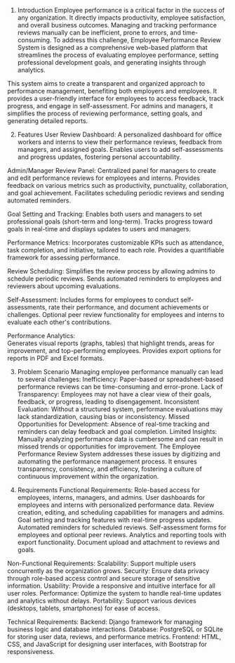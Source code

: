 1. Introduction
  Employee performance is a critical factor in the success of any organization.
   It directly impacts productivity, employee satisfaction, and overall business outcomes.
   Managing and tracking performance reviews manually can be inefficient, prone to errors, and time-consuming.
   To address this challenge, Employee Performance Review System is designed as a comprehensive web-based platform
   that streamlines the process of evaluating employee performance, setting professional development goals, and generating insights through analytics.

  This system aims to create a transparent and organized approach to performance management, benefiting both employers and employees.
  It provides a user-friendly interface for employees to access feedback, track progress, and engage in self-assessment.
  For admins and managers, it simplifies the process of reviewing performance, setting goals, and generating detailed reports.

2. Features
User Review Dashboard:
  A personalized dashboard for office workers and interns to view their performance reviews, feedback from managers, and assigned goals.
  Enables users to add self-assessments and progress updates, fostering personal accountability.

Admin/Manager Review Panel:
  Centralized panel for managers to create and edit performance reviews for employees and interns.
  Provides feedback on various metrics such as productivity, punctuality, collaboration, and goal achievement.
  Facilitates scheduling periodic reviews and sending automated reminders.
  
Goal Setting and Tracking:
  Enables both users and managers to set professional goals (short-term and long-term).
  Tracks progress toward goals in real-time and displays updates to users and managers.
  
Performance Metrics:
  Incorporates customizable KPIs such as attendance, task completion, and initiative, tailored to each role.
  Provides a quantifiable framework for assessing performance.
  
Review Scheduling:
Simplifies the review process by allowing admins to schedule periodic reviews.
Sends automated reminders to employees and reviewers about upcoming evaluations.

Self-Assessment:
  Includes forms for employees to conduct self-assessments, rate their performance, and document achievements or challenges.
  Optional peer review functionality for employees and interns to evaluate each other's contributions.
  
Performance Analytics:  
  Generates visual reports (graphs, tables) that highlight trends, areas for improvement, and top-performing employees.
  Provides export options for reports in PDF and Excel formats.
  
3. Problem Scenario
Managing employee performance manually can lead to several challenges:
Inefficiency: Paper-based or spreadsheet-based performance reviews can be time-consuming and error-prone.
Lack of Transparency: Employees may not have a clear view of their goals, feedback, or progress, leading to disengagement.
Inconsistent Evaluation: Without a structured system, performance evaluations may lack standardization, causing bias or inconsistency.
Missed Opportunities for Development: Absence of real-time tracking and reminders can delay feedback and goal completion.
Limited Insights: Manually analyzing performance data is cumbersome and can result in missed trends or opportunities for improvement.
The Employee Performance Review System addresses these issues by digitizing and automating the performance management process.
It ensures transparency, consistency, and efficiency, fostering a culture of continuous improvement within the organization.

4. Requirements
Functional Requirements:
  Role-based access for employees, interns, managers, and admins.
  User dashboards for employees and interns with personalized performance data.
  Review creation, editing, and scheduling capabilities for managers and admins.
  Goal setting and tracking features with real-time progress updates.
  Automated reminders for scheduled reviews.
  Self-assessment forms for employees and optional peer reviews.
  Analytics and reporting tools with export functionality.
  Document upload and attachment to reviews and goals.

Non-Functional Requirements:
  Scalability: Support multiple users concurrently as the organization grows.
  Security: Ensure data privacy through role-based access control and secure storage of sensitive information.
  Usability: Provide a responsive and intuitive interface for all user roles.
  Performance: Optimize the system to handle real-time updates and analytics without delays.
  Portability: Support various devices (desktops, tablets, smartphones) for ease of access.

Technical Requirements:
Backend: Django framework for managing business logic and database interactions.
Database: PostgreSQL or SQLite for storing user data, reviews, and performance metrics.
Frontend: HTML, CSS, and JavaScript for designing user interfaces, with Bootstrap for responsiveness.
